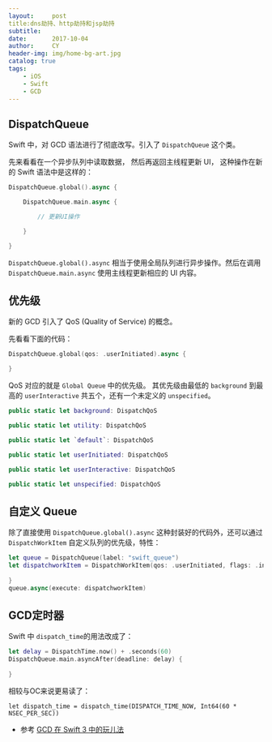 ```yaml
---
layout:     post
title:dns劫持、http劫持和jsp劫持
subtitle:   
date:       2017-10-04
author:     CY
header-img: img/home-bg-art.jpg
catalog: true
tags:
    - iOS
    - Swift
    - GCD
---
```



## DispatchQueue

Swift 中，对 GCD 语法进行了彻底改写。引入了 `DispatchQueue` 这个类。

先来看看在一个异步队列中读取数据， 然后再返回主线程更新 UI， 这种操作在新的 Swift 语法中是这样的：

```swift
DispatchQueue.global().async {

    DispatchQueue.main.async {

		// 更新UI操作

    }

}

```

`DispatchQueue.global().async` 相当于使用全局队列进行异步操作。然后在调用 `DispatchQueue.main.async` 使用主线程更新相应的 UI 内容。

## 优先级

新的 GCD 引入了 QoS (Quality of Service) 的概念。

先看看下面的代码：

```swift
DispatchQueue.global(qos: .userInitiated).async {

}

```


QoS 对应的就是 `Global Queue` 中的优先级。 其优先级由最低的 `background` 到最高的 `userInteractive` 共五个，还有一个未定义的 `unspecified`。

```swift
public static let background: DispatchQoS

public static let utility: DispatchQoS

public static let `default`: DispatchQoS

public static let userInitiated: DispatchQoS

public static let userInteractive: DispatchQoS

public static let unspecified: DispatchQoS
```

## 自定义 Queue

除了直接使用 `DispatchQueue.global().async` 这种封装好的代码外，还可以通过`DispatchWorkItem` 自定义队列的优先级，特性：

```swift
let queue = DispatchQueue(label: "swift_queue")
let dispatchworkItem = DispatchWorkItem(qos: .userInitiated, flags: .inheritQoS) {
    
}
queue.async(execute: dispatchworkItem)

```
## GCD定时器

Swift 中 `dispatch_time`的用法改成了：

```swift
let delay = DispatchTime.now() + .seconds(60)
DispatchQueue.main.asyncAfter(deadline: delay) { 
    
}
```

相较与OC来说更易读了：

```objc
let dispatch_time = dispatch_time(DISPATCH_TIME_NOW, Int64(60 * NSEC_PER_SEC))
```

- 参考 [GCD 在 Swift 3 中的玩儿法](https://www.swiftcafe.io/2016/10/16/swift-gcd/)
